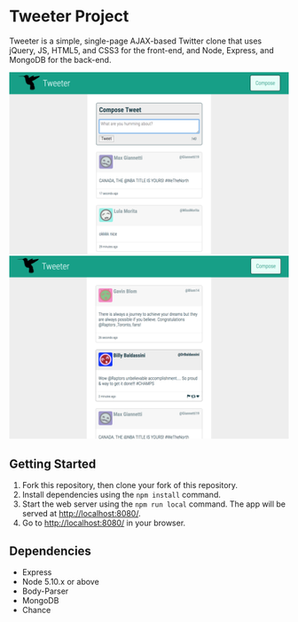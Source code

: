 # Tweeter Project

Tweeter is a simple, single-page AJAX-based Twitter clone that uses jQuery, JS, HTML5, and CSS3 for the front-end, and Node, Express, and MongoDB for the back-end.

!["Screenshot of tweet compose box with tweets"](https://github.com/yfzo/tweeter/blob/master/docs/compose-box.png)
!["Screenshot of hidden tweet compose box, as well as hovered tweet"](https://github.com/yfzo/tweeter/blob/master/docs/tweet-hover.png)

## Getting Started

1. Fork this repository, then clone your fork of this repository.
2. Install dependencies using the `npm install` command.
3. Start the web server using the `npm run local` command. The app will be served at <http://localhost:8080/>.
4. Go to <http://localhost:8080/> in your browser.

## Dependencies

- Express
- Node 5.10.x or above
- Body-Parser
- MongoDB
- Chance